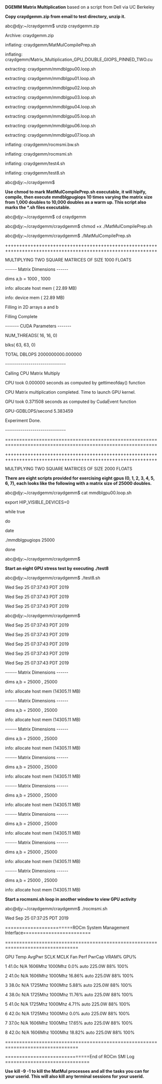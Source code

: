 **DGEMM Matrix Multiplication** based on a script from Dell via UC Berkeley

**Copy craydgemm.zip from email to test directory, unzip it.**

abc\@djy:\~/craydgemm\$ unzip craydgemm.zip

Archive: craydgemm.zip

inflating: craydgemm/MatMulCompilePrep.sh

inflating: craydgemm/Matrix_Multiplication_GPU_DOUBLE_GIOPS_PINNED_TWO.cu

extracting: craydgemm/mmdblgpu00.loop.sh

extracting: craydgemm/mmdblgpu01.loop.sh

extracting: craydgemm/mmdblgpu02.loop.sh

extracting: craydgemm/mmdblgpu03.loop.sh

extracting: craydgemm/mmdblgpu04.loop.sh

extracting: craydgemm/mmdblgpu05.loop.sh

extracting: craydgemm/mmdblgpu06.loop.sh

extracting: craydgemm/mmdblgpu07.loop.sh

inflating: craydgemm/rocmsmi.bw.sh

inflating: craydgemm/rocmsmi.sh

inflating: craydgemm/test4.sh

inflating: craydgemm/test8.sh

abc\@djy:\~/craydgemm\$

**Use chmod to mark MatMulCompilePrep.sh executable, it will hipify, compile,
then execute mmdblgpugiops 10 times varying the matrix size from 1,000 doubles
to 10,000 doubles as a warm up. This script also marks the \*.sh files
executable.**

abc\@djy:\~/craydgemm\$ cd craydgemm

abc\@djy:\~/craydgemm/craydgemm\$ chmod +x ./MatMulCompilePrep.sh

abc\@djy:\~/craydgemm/craydgemm\$ ./MatMulCompilePrep.sh

\++++++++++++++++++++++++++++++++++++++++++++++++++++++++++++++++++++++++++++++++++++++++++++++++++++++++++++

MULTIPLYING TWO SQUARE MATRICES OF SIZE 1000 FLOATS

\------ Matrix Dimensions ------

dims a,b = 1000 , 1000

info: allocate host mem ( 22.89 MB)

info: device mem ( 22.89 MB)

Filling in 2D arrays a and b

Filling Complete

\------- CUDA Parameters -------

NUM_THREADS( 16, 16, 0)

blks( 63, 63, 0)

TOTAL DBLOPS 2000000000.000000

\-------------------------------

Calling CPU Matrix Multiply

CPU took 0.000000 seconds as computed by gettimeofday() function

CPU Matrix multiplication completed. Time to launch GPU kernel.

GPU took 0.371508 seconds as computed by CudaEvent function

GPU-GDBLOPS/second 5.383459

Experiment Done.

\-------------------------------

============================================================================================================

\++++++++++++++++++++++++++++++++++++++++++++++++++++++++++++++++++++++++++++++++++++++++++++++++++++++++++++

MULTIPLYING TWO SQUARE MATRICES OF SIZE 2000 FLOATS

**There are eight scripts provided for exercising eight gpus (0, 1, 2, 3, 4, 5,
6, 7), each looks like the following with a matrix size of 25000 doubles.**

abc\@djy:\~/craydgemm/craydgemm\$ cat mmdblgpu00.loop.sh

export HIP_VISIBLE_DEVICES=0

while true

do

date

./mmdblgpugiops 25000

done

abc\@djy:\~/craydgemm/craydgemm\$

**Start an eight GPU stress test by executing ./test8**

abc\@djy:\~/craydgemm/craydgemm\$ ./test8.sh

Wed Sep 25 07:37:43 PDT 2019

Wed Sep 25 07:37:43 PDT 2019

Wed Sep 25 07:37:43 PDT 2019

abc\@djy:\~/craydgemm/craydgemm\$

Wed Sep 25 07:37:43 PDT 2019

Wed Sep 25 07:37:43 PDT 2019

Wed Sep 25 07:37:43 PDT 2019

Wed Sep 25 07:37:43 PDT 2019

Wed Sep 25 07:37:43 PDT 2019

\------ Matrix Dimensions ------

dims a,b = 25000 , 25000

info: allocate host mem (14305.11 MB)

\------ Matrix Dimensions ------

dims a,b = 25000 , 25000

info: allocate host mem (14305.11 MB)

\------ Matrix Dimensions ------

dims a,b = 25000 , 25000

info: allocate host mem (14305.11 MB)

\------ Matrix Dimensions ------

dims a,b = 25000 , 25000

info: allocate host mem (14305.11 MB)

\------ Matrix Dimensions ------

dims a,b = 25000 , 25000

info: allocate host mem (14305.11 MB)

\------ Matrix Dimensions ------

dims a,b = 25000 , 25000

info: allocate host mem (14305.11 MB)

\------ Matrix Dimensions ------

dims a,b = 25000 , 25000

info: allocate host mem (14305.11 MB)

\------ Matrix Dimensions ------

dims a,b = 25000 , 25000

info: allocate host mem (14305.11 MB)

**Start a rocmsmi.sh loop in another window to view GPU activity**

abc\@djy:\~/craydgemm/craydgemm\$ ./rocmsmi.sh

Wed Sep 25 07:37:25 PDT 2019

========================ROCm System Management Interface========================

================================================================================

GPU Temp AvgPwr SCLK MCLK Fan Perf PwrCap VRAM% GPU%

1 41.0c N/A 1606Mhz 1000Mhz 0.0% auto 225.0W 88% 100%

2 41.0c N/A 1606Mhz 1000Mhz 16.86% auto 225.0W 88% 100%

3 38.0c N/A 1725Mhz 1000Mhz 5.88% auto 225.0W 88% 100%

4 38.0c N/A 1725Mhz 1000Mhz 11.76% auto 225.0W 88% 100%

5 41.0c N/A 1725Mhz 1000Mhz 4.71% auto 225.0W 88% 100%

6 42.0c N/A 1725Mhz 1000Mhz 0.0% auto 225.0W 88% 100%

7 37.0c N/A 1606Mhz 1000Mhz 17.65% auto 225.0W 88% 100%

8 42.0c N/A 1606Mhz 1000Mhz 18.82% auto 225.0W 88% 100%

================================================================================

==============================End of ROCm SMI Log ==============================

**Use kill -9 -1 to kill the MatMul processes and all the tasks you can for your
userid. This will also kill any terminal sessions for your userid.**
